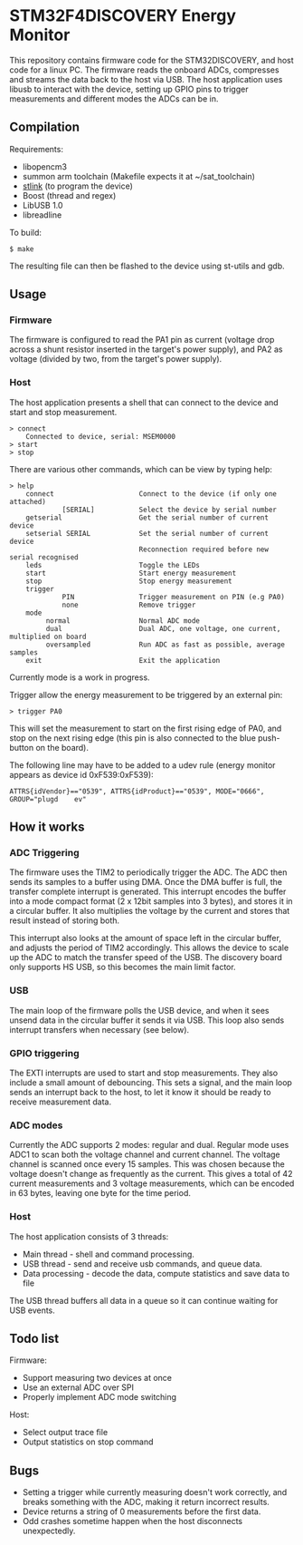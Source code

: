STM32F4DISCOVERY Energy Monitor
===============================

This repository contains firmware code for the STM32DISCOVERY, and host code for a linux PC. The firmware reads the onboard ADCs, compresses and streams the data back to the host via USB. The host application uses libusb to interact with the device, setting up GPIO pins to trigger measurements and different modes the ADCs can be in.


Compilation
-----------

Requirements:

* libopencm3
* summon arm toolchain (Makefile expects it at ~/sat_toolchain)
* [stlink](https://github.com/texane/stlink) (to program the device)
* Boost (thread and regex)
* LibUSB 1.0
* libreadline


To build:

    $ make

The resulting file can then be flashed to the device using st-utils and gdb.


Usage
-----

### Firmware

The firmware is configured to read the PA1 pin as current (voltage drop across a shunt resistor inserted in the target's power supply), and PA2 as voltage (divided by two, from the target's power supply).

### Host

The host application presents a shell that can connect to the device and start and stop measurement.

    > connect
        Connected to device, serial: MSEM0000
    > start
    > stop

There are various other commands, which can be view by typing help:

    > help
        connect                     Connect to the device (if only one attached)
                 [SERIAL]           Select the device by serial number
        getserial                   Get the serial number of current device
        setserial SERIAL            Set the serial number of current device
                                    Reconnection required before new serial recognised
        leds                        Toggle the LEDs
        start                       Start energy measurement
        stop                        Stop energy measurement
        trigger
                 PIN                Trigger measurement on PIN (e.g PA0)
                 none               Remove trigger
        mode
             normal                 Normal ADC mode
             dual                   Dual ADC, one voltage, one current, multiplied on board
             oversampled            Run ADC as fast as possible, average samples
        exit                        Exit the application

Currently mode is a work in progress.

Trigger allow the energy measurement to be triggered by an external pin:

    > trigger PA0

This will set the measurement to start on the first rising edge of PA0, and stop on the next rising edge (this pin is also connected to the blue push-button on the board).

The following line may have to be added to a udev rule (energy monitor appears as device id 0xF539:0xF539):

    ATTRS{idVendor}=="0539", ATTRS{idProduct}=="0539", MODE="0666", GROUP="plugd    ev"

How it works
------------

### ADC Triggering

The firmware uses the TIM2 to periodically trigger the ADC. The ADC then sends its samples to a buffer using DMA. Once the DMA buffer is full, the transfer complete interrupt is generated. This interrupt encodes the buffer into a mode compact format (2 x 12bit samples into 3 bytes), and stores it in a circular buffer. It also multiplies the voltage by the current and stores that result instead of storing both.

This interrupt also looks at the amount of space left in the circular buffer, and adjusts the period of TIM2 accordingly. This allows the device to scale up the ADC to match the transfer speed of the USB. The discovery board only supports HS USB, so this becomes the main limit factor.


### USB

The main loop of the firmware polls the USB device, and when it sees unsend data in the circular buffer it sends it via USB. This loop also sends interrupt transfers when necessary (see below).


### GPIO triggering

The EXTI interrupts are used to start and stop measurements. They also include a small amount of debouncing. This sets a signal, and the main loop sends an interrupt back to the host, to let it know it should be ready to receive measurement data.


### ADC modes

Currently the ADC supports 2 modes: regular and dual. Regular mode uses ADC1 to scan both the voltage channel and current channel. The voltage channel is scanned once every 15 samples. This was chosen because the voltage doesn't change as frequently as the current. This gives a total of 42 current measurements and 3 voltage measurements, which can be encoded in 63 bytes, leaving one byte for the time period.


### Host

The host application consists of 3 threads:

* Main thread - shell and command processing.
* USB thread - send and receive usb commands, and queue data.
* Data processing - decode the data, compute statistics and save data to file

The USB thread buffers all data in a queue so it can continue waiting for USB events.


Todo list
---------

Firmware:

* Support measuring two devices at once
* Use an external ADC over SPI
* Properly implement ADC mode switching

Host:

* Select output trace file
* Output statistics on stop command

Bugs
----

* Setting a trigger while currently measuring doesn't work correctly, and breaks something with the ADC, making it return incorrect results.
* Device returns a string of 0 measurements before the first data.
* Odd crashes sometime happen when the host disconnects unexpectedly.